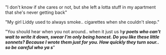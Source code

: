 "I don't know if she cares or not, but she left a lotta stuff in my apartment that she's never getting back"

"My girl Liddy used to always smoke.. cigarettes when she couldn't sleep."

"You should hear when you not around.. when it just us h***y poets who can't wait to write it down, swear I'm only being honest. Do you like these little sonnets? Because I wrote them just for you. How quickly they turn sour.. so be careful who ya s***"
